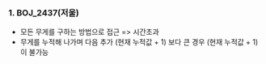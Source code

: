 ### 1. BOJ_2437(저울)

- 모든 무게를 구하는 방법으로 접근 => 시간초과
- 무게를 누적해 나가며 다음 추가 (현재 누적값 + 1) 보다 큰 경우 (현재 누적값 + 1)이 불가능